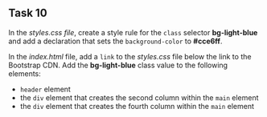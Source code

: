 ## Task 10
In the *styles.css file*, create a style rule for the `class` selector **bg-light-blue** and add a declaration that sets the `background-color` to **#cce6ff**. 

In the *index.html* file, add a `link` to the *styles.css* file below the link to the Bootstrap CDN. Add the **bg-light-blue** class value to the following elements:
* `header` element
*  the `div` element that creates the second column within the `main` element
*  the `div` element that creates the fourth column within the `main` element
 